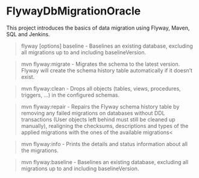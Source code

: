 # FlywayDbMigrationOracle

This project introduces the basics of data migration using Flyway, Maven, SQL and Jenkins.

> flyway [options] baseline - Baselines an existing database, excluding all migrations up to and including baselineVersion.

> mvn flyway:migrate - Migrates the schema to the latest version. Flyway will create the schema history table automatically if it doesn’t exist.

> mvn flyway:clean - Drops all objects (tables, views, procedures, triggers, …) in the configured schemas.

> mvn flyway:repair - Repairs the Flyway schema history table by removing any failed migrations on databases without DDL transactions
(User objects left behind must still be cleaned up manually), realigning the checksums, descriptions and types of the applied migrations with the ones of the available migrations<

> mvn flyway:info - Prints the details and status information about all the migrations.

> mvn flyway:baseline - Baselines an existing database, excluding all migrations up to and including baselineVersion.


